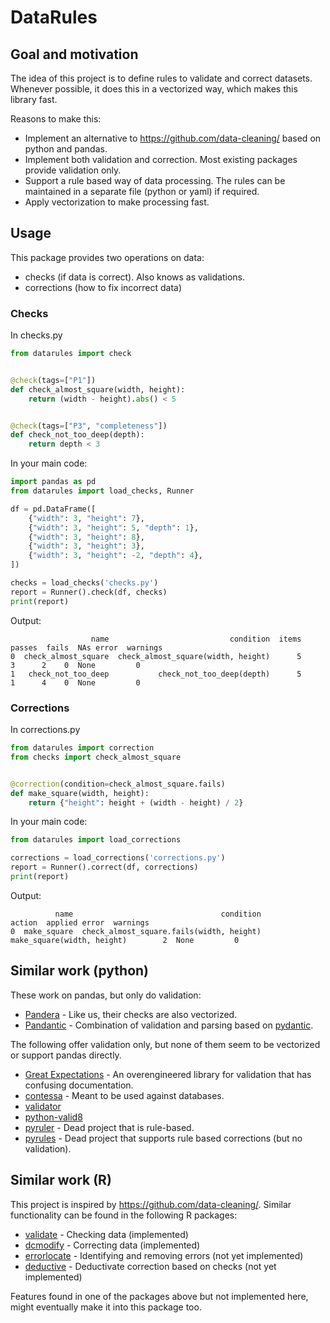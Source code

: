 # DataRules

## Goal and motivation

The idea of this project is to define rules to validate and correct datasets.
Whenever possible, it does this in a vectorized way, which makes this library fast.


Reasons to make this:
- Implement an alternative to https://github.com/data-cleaning/ based on python and pandas.
- Implement both validation and correction. Most existing packages provide validation only.
- Support a rule based way of data processing. The rules can be maintained in a separate file (python or yaml) if required.
- Apply vectorization to make processing fast.

## Usage

This package provides two operations on data:

- checks (if data is correct). Also knows as validations.
- corrections (how to fix incorrect data)

### Checks

In checks.py

```python
from datarules import check


@check(tags=["P1"])
def check_almost_square(width, height):
    return (width - height).abs() < 5


@check(tags=["P3", "completeness"])
def check_not_too_deep(depth):
    return depth < 3
```

In your main code:

```python
import pandas as pd
from datarules import load_checks, Runner

df = pd.DataFrame([
    {"width": 3, "height": 7},
    {"width": 3, "height": 5, "depth": 1},
    {"width": 3, "height": 8},
    {"width": 3, "height": 3},
    {"width": 3, "height": -2, "depth": 4},
])

checks = load_checks('checks.py')
report = Runner().check(df, checks)
print(report)
```

Output:
```
                  name                           condition  items  passes  fails  NAs error  warnings
0  check_almost_square  check_almost_square(width, height)      5       3      2    0  None         0
1   check_not_too_deep           check_not_too_deep(depth)      5       1      4    0  None         0

```

### Corrections

In corrections.py

```python
from datarules import correction
from checks import check_almost_square


@correction(condition=check_almost_square.fails)
def make_square(width, height):
    return {"height": height + (width - height) / 2}
```

In your main code:

```python
from datarules import load_corrections

corrections = load_corrections('corrections.py')
report = Runner().correct(df, corrections)
print(report)
```

Output:
```
          name                                 condition                      action  applied error  warnings
0  make_square  check_almost_square.fails(width, height)  make_square(width, height)        2  None         0
```

## Similar work (python)

These work on pandas, but only do validation:

- [Pandera](https://pandera.readthedocs.io/en/stable/index.html) - Like us, their checks are also vectorized.
- [Pandantic](https://github.com/wesselhuising/pandantic) - Combination of validation and parsing based on [pydantic](https://docs.pydantic.dev/latest/).

The following offer validation only, but none of them seem to be vectorized or support pandas directly.

- [Great Expectations](https://github.com/great-expectations/great_expectations) - An overengineered library for validation that has confusing documentation.
- [contessa](https://github.com/kiwicom/contessa) - Meant to be used against databases.
- [validator](https://github.com/CSenshi/Validator)
- [python-valid8](https://github.com/smarie/python-valid8)
- [pyruler](https://github.com/danteay/pyruler) - Dead project that is rule-based.
- [pyrules](https://github.com/miraculixx/pyrules) - Dead project that supports rule based corrections (but no validation).

## Similar work (R)

This project is inspired by https://github.com/data-cleaning/.
Similar functionality can be found in the following R packages:

- [validate](https://github.com/data-cleaning/validate) - Checking data (implemented)
- [dcmodify](https://github.com/data-cleaning/dcmodify) - Correcting data (implemented)
- [errorlocate](https://github.com/data-cleaning/errorlocate) - Identifying and removing errors (not yet implemented)
- [deductive](https://github.com/data-cleaning/deductive) - Deductivate correction based on checks (not yet implemented)

Features found in one of the packages above but not implemented here, might eventually make it into this package too.
